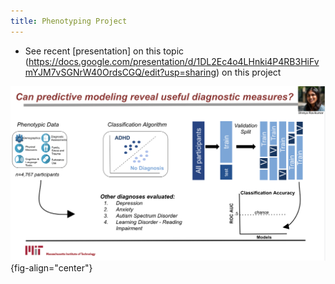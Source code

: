```yaml
---
title: Phenotyping Project
---
```


* See recent [presentation] on this topic (https://docs.google.com/presentation/d/1DL2Ec4o4LHnki4P4RB3HiFvmYJM7vSGNrW40OrdsCGQ/edit?usp=sharing) on this project

![Predictive Modeling Overview](../assets/images/phenotyping-project.png){fig-align="center"}
